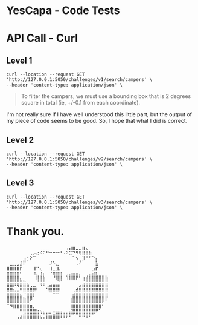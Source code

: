 YesCapa - Code Tests
==========================

# API Call - Curl

##  Level 1
```
curl --location --request GET 'http://127.0.0.1:5050/challenges/v1/search/campers' \
--header 'content-type: application/json' \
```

> To filter the campers, we must use a bounding box that is 2 degrees square in total (ie, +/-0.1 from each coordinate).

I'm not really sure if I have well understood this little part, but the output of my piece of code seems to be good.
So, I hope that what I did is correct.

##  Level 2
```
curl --location --request GET 'http://127.0.0.1:5050/challenges/v2/search/campers' \
--header 'content-type: application/json' \
```

##  Level 3
```
curl --location --request GET 'http://127.0.0.1:5050/challenges/v3/search/campers' \
--header 'content-type: application/json' \
```

Thank you.
==========================
```
⠀⠀⠀⠀⠀⠀⠀⠀⠀⠀⠀⠀⠀⠀⠀⠀⠀⠀⢠⣴⣶⣀⣀⣶⣄⠀⠀⠀⠀⠀⠀
⠀⠀⠀⠀⠀⠀⠀⢀⡠⣔⠮⠍⠛⠒⠒⠒⠚⠠⠽⣉⠙⠻⢿⣿⣿⣷⠀⠀⠀⠀⠀
⠀⠀⠀⠀⠀⣠⡂⠕⠉⠀⠀⠀⠀⠀⠀⠀⠀⠀⠀⠀⠁⠢⢀⡹⠛⠋⠑⡄⠀⠀⠀
⠀⣀⣀⣠⣼⠏⠀⠀⠀⠀⠀⠀⠀⠜⠑⣄⠀⠀⠀⠀⠀⠠⠊⠀⠀⠀⠀⣷⠀⠀⠀
⣿⣿⣿⣿⡏⠀⠀⠀⢸⠉⢆⠀⠀⢸⣀⣸⡄⠀⠀⠀⠀⠀⠀⠀⠀⠀⣰⡏⠀⠀⠀
⣿⣿⣿⣿⠃⠀⠀⠀⠸⣄⣸⡆⠀⠈⢿⣿⣿⠀⣠⣴⣶⣶⡄⠀⢀⣤⣾⣇⣀⣀⡀
⣿⣿⣿⣿⣦⣄⠀⠀⠀⢻⣿⣿⠀⠀⠈⠻⡿⠀⠘⠛⠛⠋⠁⠸⣿⣿⣿⣿⣿⣿⣿
⣿⣿⡿⢿⣿⣿⣷⢀⣀⠀⠻⠿⢀⣴⣶⣶⡆⠀⠀⠀⠀⠀⣠⣾⣿⣿⣿⣿⣿⣿⣿
⣿⣿⣦⣤⠛⣿⣿⣿⡿⠃⠀⠀⠹⣿⣿⣿⠇⠀⠀⠀⢀⣾⣿⣿⣿⣿⣿⣿⣿⣿⣿
⣿⣿⣿⣿⣦⡈⣿⣿⠇⠀⠀⠀⠀⠀⠉⠉⠀⠀⠀⠀⣾⣿⣿⣿⣿⣿⣿⣿⣿⣿⣿
⣿⣿⣿⣿⣿⣿⣿⠋⠀⠀⠀⠀⠀⠀⠀⠀⠀⠀⠀⢸⣿⣿⣿⣿⣿⣿⣿⣿⣿⡿⠃
⠉⠻⣿⣿⣿⣿⣿⣶⡀⠀⠀⠀⠀⠀⠀⠀⠀⠀⠀⢸⣿⣿⣿⣿⣿⣿⣿⣿⣿⠃⠀
⠀⠀⠀⠀⠛⢿⣿⣿⣿⣷⢦⣄⣀⡀⠤⣤⣤⣀⣀⣬⣿⣿⣿⣿⣿⣿⣿⠟⠁⠀⠀
⠀⠀⠀⢠⣴⣿⣿⣿⣿⣿⣦⣭⣷⣶⣿⣿⡿⠿⠟⠋⠁⠉⠛⠛⠿⠋⠁
```